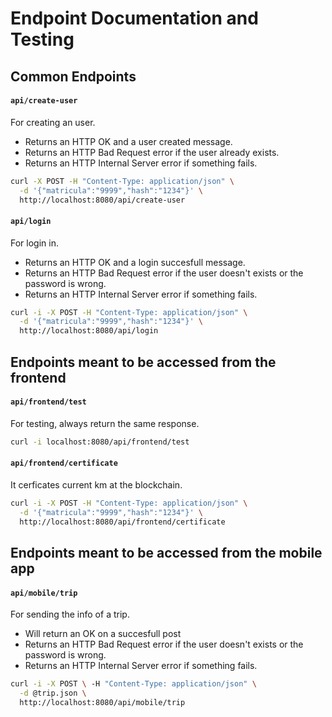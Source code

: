 # Endpoint Documentation and Testing

## Common Endpoints

#### `api/create-user`

For creating an user.

- Returns an HTTP OK and a user created message.
- Returns an HTTP Bad Request error if the user already exists.
- Returns an HTTP Internal Server error if something fails.

```sh
curl -X POST -H "Content-Type: application/json" \
  -d '{"matricula":"9999","hash":"1234"}' \
  http://localhost:8080/api/create-user
```

#### `api/login`

For login in. 

- Returns an HTTP OK and a login succesfull message.
- Returns an HTTP Bad Request error if the user doesn't exists or the password is wrong.
- Returns an HTTP Internal Server error if something fails.

```sh
curl -i -X POST -H "Content-Type: application/json" \
  -d '{"matricula":"9999","hash":"1234"}' \
  http://localhost:8080/api/login
```

## Endpoints meant to be accessed from the frontend

#### `api/frontend/test`

For testing, always return the same response.

```sh
curl -i localhost:8080/api/frontend/test
```

#### `api/frontend/certificate`

It cerficates current km at the blockchain.

```sh
curl -i -X POST -H "Content-Type: application/json" \
  -d '{"matricula":"9999","hash":"1234"}' \
  http://localhost:8080/api/frontend/certificate
```

## Endpoints meant to be accessed from the mobile app

#### `api/mobile/trip`
For sending the info of a trip.

- Will return an OK on a succesfull post
- Returns an HTTP Bad Request error if the user doesn't exists or the password is wrong.
- Returns an HTTP Internal Server error if something fails.

```sh
curl -i -X POST \ -H "Content-Type: application/json" \
  -d @trip.json \
  http://localhost:8080/api/mobile/trip
```
